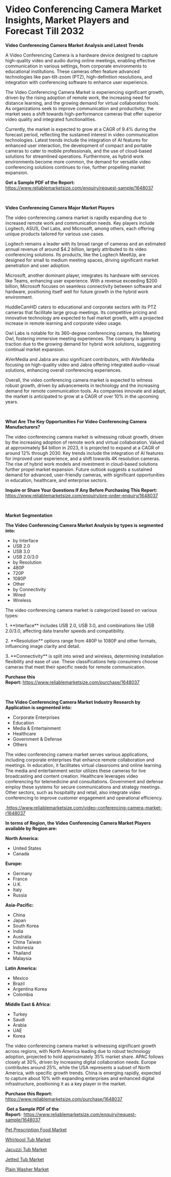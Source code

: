 <p><h1>Video Conferencing Camera Market Insights, Market Players and Forecast Till 2032</h1></p><p><strong>Video Conferencing Camera Market Analysis and Latest Trends</strong></p>
<p><p>A Video Conferencing Camera is a hardware device designed to capture high-quality video and audio during online meetings, enabling effective communication in various settings, from corporate environments to educational institutions. These cameras often feature advanced technologies like pan-tilt-zoom (PTZ), high-definition resolutions, and integration with conferencing software to enhance user experience.</p><p>The Video Conferencing Camera Market is experiencing significant growth, driven by the rising adoption of remote work, the increasing need for distance learning, and the growing demand for virtual collaboration tools. As organizations seek to improve communication and productivity, the market sees a shift towards high-performance cameras that offer superior video quality and integrated functionalities.</p><p>Currently, the market is expected to grow at a CAGR of 9.4% during the forecast period, reflecting the sustained interest in video communication technologies. Latest trends include the integration of AI features for enhanced user interaction, the development of compact and portable cameras to cater to mobile professionals, and the use of cloud-based solutions for streamlined operations. Furthermore, as hybrid work environments become more common, the demand for versatile video conferencing solutions continues to rise, further propelling market expansion.</p></p>
<p><strong>Get a Sample PDF of the Report:&nbsp;</strong> <a href="https://www.reliablemarketsize.com/enquiry/request-sample/1648037?utm_campaign=1895&utm_medium=2&utm_source=Github&utm_content=ia&utm_term=05042025&utm_id=video-conferencing-camera">https://www.reliablemarketsize.com/enquiry/request-sample/1648037</a></p>
<p>&nbsp;</p>
<p><strong>Video Conferencing Camera Major Market Players</strong></p>
<p><p>The video conferencing camera market is rapidly expanding due to increased remote work and communication needs. Key players include Logitech, ASUS, Owl Labs, and Microsoft, among others, each offering unique products tailored for various use cases. </p><p>Logitech remains a leader with its broad range of cameras and an estimated annual revenue of around $4.2 billion, largely attributed to its video conferencing solutions. Its products, like the Logitech MeetUp, are designed for small to medium meeting spaces, driving significant market penetration and user adoption.</p><p>Microsoft, another dominant player, integrates its hardware with services like Teams, enhancing user experience. With a revenue exceeding $200 billion, Microsoft focuses on seamless connectivity between software and hardware, positioning itself well for future growth in the hybrid work environment.</p><p>HuddleCamHD caters to educational and corporate sectors with its PTZ cameras that facilitate large group meetings. Its competitive pricing and innovative technology are expected to fuel market growth, with a projected increase in remote learning and corporate video usage.</p><p>Owl Labs is notable for its 360-degree conferencing camera, the Meeting Owl, fostering immersive meeting experiences. The company is gaining traction due to the growing demand for hybrid work solutions, suggesting continual market expansion.</p><p>AVerMedia and Jabra are also significant contributors, with AVerMedia focusing on high-quality video and Jabra offering integrated audio-visual solutions, enhancing overall conferencing experiences.</p><p>Overall, the video conferencing camera market is expected to witness robust growth, driven by advancements in technology and the increasing demand for remote communication tools. As companies innovate and adapt, the market is anticipated to grow at a CAGR of over 10% in the upcoming years.</p></p>
<p>&nbsp;</p>
<p><strong>What Are The Key Opportunities For Video Conferencing Camera Manufacturers?</strong></p>
<p><p>The video conferencing camera market is witnessing robust growth, driven by the increasing adoption of remote work and virtual collaboration. Valued at approximately $4 billion in 2023, it is projected to expand at a CAGR of around 12% through 2030. Key trends include the integration of AI features for improved user experience, and a shift towards 4K resolution cameras. The rise of hybrid work models and investment in cloud-based solutions further propel market expansion. Future outlook suggests a sustained demand for advanced, user-friendly cameras, with significant opportunities in education, healthcare, and enterprise sectors.</p></p>
<p><strong>Inquire or Share Your Questions If Any Before Purchasing This Report:</strong> <a href="https://www.reliablemarketsize.com/enquiry/pre-order-enquiry/1648037?utm_campaign=1895&utm_medium=2&utm_source=Github&utm_content=ia&utm_term=05042025&utm_id=video-conferencing-camera">https://www.reliablemarketsize.com/enquiry/pre-order-enquiry/1648037</a></p>
<p>&nbsp;</p>
<p><strong>Market Segmentation</strong></p>
<p><strong>The Video Conferencing Camera Market Analysis by types is segmented into:</strong></p>
<p><ul><li>by Interface</li><li>USB 2.0</li><li>USB 3.0</li><li>USB 2.0/3.0</li><li>by Resolution</li><li>480P</li><li>720P</li><li>1080P</li><li>Other</li><li>by Connectivity</li><li>Wired</li><li>Wireless</li></ul></p>
<p><p>The video conferencing camera market is categorized based on various types: </p><p>1. **Interface** includes USB 2.0, USB 3.0, and combinations like USB 2.0/3.0, affecting data transfer speeds and compatibility.</p><p>2. **Resolution** options range from 480P to 1080P and other formats, influencing image clarity and detail.</p><p>3. **Connectivity** is split into wired and wireless, determining installation flexibility and ease of use. These classifications help consumers choose cameras that meet their specific needs for remote communication.</p></p>
<p><strong>Purchase this Report:&nbsp;</strong><a href="https://www.reliablemarketsize.com/purchase/1648037?utm_campaign=1895&utm_medium=2&utm_source=Github&utm_content=ia&utm_term=05042025&utm_id=video-conferencing-camera">https://www.reliablemarketsize.com/purchase/1648037</a></p>
<p>&nbsp;</p>
<p><strong>The Video Conferencing Camera Market Industry Research by Application is segmented into:</strong></p>
<p><ul><li>Corporate Enterprises</li><li>Education</li><li>Media & Entertainment</li><li>Healthcare</li><li>Government & Defense</li><li>Others</li></ul></p>
<p><p>The video conferencing camera market serves various applications, including corporate enterprises that enhance remote collaboration and meetings. In education, it facilitates virtual classrooms and online learning. The media and entertainment sector utilizes these cameras for live broadcasting and content creation. Healthcare leverages video conferencing for telemedicine and consultations. Government and defense employ these systems for secure communications and strategy meetings. Other sectors, such as hospitality and retail, also integrate video conferencing to improve customer engagement and operational efficiency.</p></p>
<p><a href="https://www.reliablemarketsize.com/video-conferencing-camera-market-r1648037?utm_campaign=1895&utm_medium=2&utm_source=Github&utm_content=ia&utm_term=05042025&utm_id=video-conferencing-camera">&nbsp;https://www.reliablemarketsize.com/video-conferencing-camera-market-r1648037</a></p>
<p><strong>In terms of Region, the Video Conferencing Camera Market Players available by Region are:</strong></p>
<p>
    <p> <strong> North America: </strong>
        <ul>
            <li>United States</li>
            <li>Canada</li>
        </ul>
        </p> 
    <p> <strong> Europe: </strong>
        <ul>
            <li>Germany</li>
            <li>France</li>
            <li>U.K.</li>
            <li>Italy</li>
            <li>Russia</li>
        </ul>
        </p> 
    <p> <strong> Asia-Pacific: </strong>
        <ul>
            <li>China</li>
            <li>Japan</li>
            <li>South Korea</li>
            <li>India</li>
            <li>Australia</li>
            <li>China Taiwan</li>
            <li>Indonesia</li>
            <li>Thailand</li>
            <li>Malaysia</li>
        </ul>
        </p> 
    <p> <strong> Latin America: </strong>
        <ul>
            <li>Mexico</li>
            <li>Brazil</li>
            <li>Argentina Korea</li>
            <li>Colombia</li>
        </ul>
        </p> 
    <p> <strong> Middle East & Africa: </strong>
        <ul>
            <li>Turkey</li>
            <li>Saudi</li>
            <li>Arabia</li>
            <li>UAE</li>
            <li>Korea</li>
        </ul>
    </p>
    </p>
<p><p>The video conferencing camera market is witnessing significant growth across regions, with North America leading due to robust technology adoption, projected to hold approximately 35% market share. APAC follows closely at 30%, driven by increasing digital collaboration needs. Europe contributes around 25%, while the USA represents a subset of North America, with specific growth trends. China is emerging rapidly, expected to capture about 10% with expanding enterprises and enhanced digital infrastructure, positioning it as a key player in the market.</p></p>
<p><strong>Purchase this Report: </strong><a href="https://www.reliablemarketsize.com/purchase/1648037?utm_campaign=1895&utm_medium=2&utm_source=Github&utm_content=ia&utm_term=05042025&utm_id=video-conferencing-camera">https://www.reliablemarketsize.com/purchase/1648037</a></p>
<p>&nbsp;<strong>Get a Sample PDF of the Report:&nbsp;&nbsp;</strong><a href="https://www.reliablemarketsize.com/enquiry/request-sample/1648037?utm_campaign=1895&utm_medium=2&utm_source=Github&utm_content=ia&utm_term=05042025&utm_id=video-conferencing-camera">https://www.reliablemarketsize.com/enquiry/request-sample/1648037</a></p>
<p><strong></strong></p>
<p><p><a href="https://github.com/norbyboyse4d/Market-Research-Report-List-1/blob/main/pet-prescription-food-market.md?utm_campaign=1895&utm_medium=2&utm_source=Github&utm_content=ia&utm_term=05042025&utm_id=video-conferencing-camera">Pet Prescription Food Market</a></p><p><a href="https://github.com/siriyagayo/Market-Research-Report-List-1/blob/main/whirlpool-tub-market.md?utm_campaign=1895&utm_medium=2&utm_source=Github&utm_content=ia&utm_term=05042025&utm_id=video-conferencing-camera">Whirlpool Tub Market</a></p><p><a href="https://github.com/jemalapoilly/Market-Research-Report-List-1/blob/main/jacuzzi-tub-market.md?utm_campaign=1895&utm_medium=2&utm_source=Github&utm_content=ia&utm_term=05042025&utm_id=video-conferencing-camera">Jacuzzi Tub Market</a></p><p><a href="https://github.com/shapurforouz/Market-Research-Report-List-1/blob/main/jetted-tub-market.md?utm_campaign=1895&utm_medium=2&utm_source=Github&utm_content=ia&utm_term=05042025&utm_id=video-conferencing-camera">Jetted Tub Market</a></p><p><a href="https://github.com/oatisorenscl/Market-Research-Report-List-1/blob/main/plain-washer-market.md?utm_campaign=1895&utm_medium=2&utm_source=Github&utm_content=ia&utm_term=05042025&utm_id=video-conferencing-camera">Plain Washer Market</a></p></p>